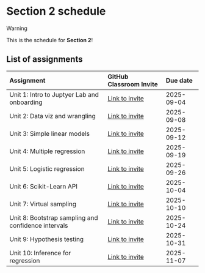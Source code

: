 # Section 2 schedule

> [!WARNING]  
> This is the schedule for **Section 2**!

## List of assignments

| **Assignment** | **GitHub Classroom Invite** | **Due date** |
|:--- |:--- |:--- |
| Unit 1: Intro to Juptyer Lab and onboarding | [Link to invite](https://classroom.github.com/a/LgcqjbwU) | 2025-09-04 |
| Unit 2: Data viz and wrangling | [Link to invite](https://classroom.github.com/a/dVvTghYT) | 2025-09-08 |
| Unit 3: Simple linear models | [Link to invite](https://classroom.github.com/a/RIMDQV0r) | 2025-09-12 |
| Unit 4: Multiple regression | [Link to invite](https://classroom.github.com/a/caga9diX) | 2025-09-19 |
| Unit 5: Logistic regression | [Link to invite](https://classroom.github.com/a/ESXBSY5i) | 2025-09-26 |
| Unit 6: Scikit-Learn API | [Link to invite](https://classroom.github.com/a/YvIf7DoG) | 2025-10-04 |
| Unit 7: Virtual sampling | [Link to invite](https://classroom.github.com/a/funG0OK2) | 2025-10-10 |
| Unit 8: Bootstrap sampling and confidence intervals | [Link to invite](https://classroom.github.com/a/wUMJkMg6) | 2025-10-24 |
| Unit 9: Hypothesis testing | [Link to invite](https://classroom.github.com/a/bz1rklz2) | 2025-10-31 |
| Unit 10: Inference for regression | [Link to invite](https://classroom.github.com/a/nKvu4Vcx) | 2025-11-07 | 
<!-- start of comment
| Unit 11: Decision trees | [Link to invite](https://classroom.github.com/a/Tw51VOrp) | 2025-07-23 |
| Unit 12: Non-linear models | [Link to invite](https://classroom.github.com/a/g-MDwAPw) | 2025-07-30 |
| Unit 13: Evaluating model performance| [Link to invite](https://classroom.github.com/a/t9KEiAa9) | 2025-08-03 |
end of comment -->
